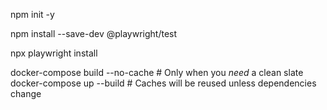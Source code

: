 npm init -y

npm install --save-dev @playwright/test

npx playwright install


docker-compose build --no-cache        # Only when you *need* a clean slate
docker-compose up --build              # Caches will be reused unless dependencies change

